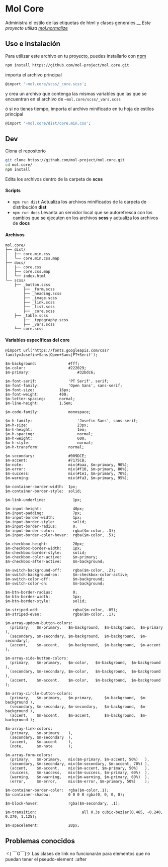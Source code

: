 # Mol Core
Administra el estilo de las etiquetas de html y clases generales
__
*Este proyecto utiliza [mol.normalize](https://github.com/mol-project/mol.normalize)*



## Uso e instalación
Para utilizar este archivo en tu proyecto, puedes installarlo con [npm](https://www.npmjs.com/)
```sh
npm install https://github.com/mol-project/mol.core.git
```
importa el archivo principal
```sh
@import '~mol.core/scss/_core.scss';
```
y crea un archivo que contenga las mismas variables que las que se encuentran en
el archivo de `~mol.core/scss/_vars.scss`

ó si no tienes tiempo, importa el archivo minificado en tu hoja de estilos principal
```sh
@import '~mol.core/dist/core.min.css';
```


## Dev
Clona el repositorio
```sh
git clone https://github.com/mol-project/mol.core.git
cd mol.core/
npm install
```
Edita los archivos dentro de la carpeta de **scss**


#### Scripts
- `npm run dist` Actualiza los archivos minificados de la carpeta de distribución **dist**
- `npm run docs` Levanta un servidor local que se autorefresca con los cambios que se ejecuten en los archivos **scss** y actualiza los archivos de **docs**


#### Archivos
``` text
mol.core/
├── dist/
│   ├── core.min.css
│   └── core.min.css.map
├── docs/
│   ├── core.css
│   ├── core.css.map
│   └── index.html
└── scss/
    ├── _button.scss
		├── _form.scss
		├── _heading.scss
		├── _image.scss
		├── _link.scss
		├── _list.scss
		├── _core.scss
    ├── _table.scss
		├── _typography.scss
		├── _vars.scss
    └── core.scss
```


#### Variables específicas del core
```text
@import url('https://fonts.googleapis.com/css?family=Josefin+Sans|Open+Sans|PT+Serif');

$m-background:  			#fff;
$m-color:       			#222029;
$m-primary:						#32bdc6;

$m-font-serif: 				'PT Serif', serif;
$m-font-family: 			'Open Sans', sans-serif;
$m-font-size:       	16px;
$m-font-weight:     	400;
$m-letter-spacing:  	normal;
$m-line-height:     	1.5em;

$m-code-family: 			monospace;

$m-h-family: 					'Josefin Sans', sans-serif;
$m-h-size:   					23px;
$m-h-height: 					1em;
$m-h-spacing:					normal;
$m-h-weight: 					600;
$m-h-style:  					normal;
$m-h-transform:  			normal;

$m-secondary:               #009DCE;
$m-accent:                  #7175CB;
$m-note:                    mix(#aaa, $m-primary, 90%);
$m-error:                   mix(#f10, $m-primary, 80%);
$m-success:                 mix(#1e1, $m-primary, 70%);
$m-warning:                 mix(#fa3, $m-primary, 95%);

$m-container-border-width:  1px;
$m-container-border-style:  solid;

$m-link-underline:            1px;

$m-input-height:              40px;
$m-input-padding:             7px;
$m-input-border-width:        1px;
$m-input-border-style:        solid;
$m-input-border-radius:       0;
$m-input-border-color:        rgba($m-color, .3);
$m-input-border-color-hover:  rgba($m-color, .5);

$m-checkbox-height:           20px;
$m-checkbox-border-width:     1px;
$m-checkbox-border-style:     solid;
$m-checkbox-color-active:     $m-primary;
$m-checkbox-after-active:     $m-background;

$m-switch-background-off:     rgba($m-color, .2);
$m-switch-background-on:      $m-checkbox-color-active;
$m-switch-color-off:          $m-background;
$m-switch-color-on:           $m-background;

$m-btn-border-radius:         0;
$m-btn-border-width:          1px;
$m-btn-border-style:          solid;

$m-striped-odd:               rgba($m-color, .05);
$m-striped-even:              rgba($m-color, .1);

$m-array-updown-button-colors:
  (primary,   $m-primary,   $m-background,  $m-background,  $m-primary  ),
  (secondary, $m-secondary, $m-background,  $m-background,  $m-secondary),
  (accent,    $m-accent,    $m-background,  $m-background,  $m-accent   );

$m-array-side-button-colors:
  (primary,   $m-primary,   $m-color,   $m-background,  $m-background ),
  (secondary, $m-secondary, $m-color,   $m-background,  $m-background ),
  (accent,    $m-accent,    $m-color,   $m-background,  $m-background );

$m-array-circle-button-colors:
  (primary,   $m-primary,   $m-primary,     $m-background,  $m-background ),
  (secondary, $m-secondary, $m-secondary,   $m-background,  $m-background ),
  (accent,    $m-accent,    $m-accent,      $m-background,  $m-background );

$m-array-link-colors:
  (primary,   $m-primary    ),
  (secondary, $m-secondary  ),
  (accent,    $m-accent     ),
  (note,      $m-note       );

$m-array-form-colors:
  (primary,   $m-primary,   mix($m-primary, $m-accent, 50%)   ),
  (secondary, $m-secondary, mix($m-secondary, $m-accent, 70%) ),
  (accent,    $m-accent,    mix($m-accent, $m-primary, 50%)   ),
  (success,   $m-success,   mix($m-success, $m-primary, 60%)  ),
  (warning,   $m-warning,   mix($m-warning, $m-primary, 60%)  ),
  (error,     $m-error,     mix($m-error, $m-primary, 50%)    );

$m-container-border-color:  rgba($m-color,.1);
$m-container-shadow:        0 0 0 0 rgba(0, 0, 0, 0);

$m-block-hover:             rgba($m-secondary, .1);

$m-transition:				      all 0.3s cubic-bezier(0.465, -0.240, 0.370, 1.125);

$m-spacelement:             20px;
```


## Problemas conocidos

ヾ( ￣O￣)ツ Las clases de link no funcionarán para elementos que no puedan tener el pseudo-element ::after
